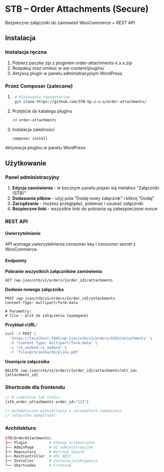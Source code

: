 # STB – Order Attachments (Secure)

Bezpieczne załączniki do zamówień WooCommerce + REST API

## Instalacja

### Instalacja ręczna

1. Pobierz paczke zip z pluginem order-attachments-x.x.x.zip
2. Rozpakuj oraz umiesc w wp-content/plugins/
3. Aktywuj plugin w panelu administracyjnym WordPress

### Przez Composer (zalecane)

1. ```bash
    # Klonowanie repozytorium
    git clone https://github.com/STB-Sp-z-o-o/order-attachments/
    ```
2.  Przejście do katalogu pluginu
    ```bash 
    cd order-attachments
    ```
3. Instalacja zależności
    ```bash
    composer install
    ```

Aktywacja pluginu w panelu WordPress




## Użytkowanie

### Panel administracyjny

1. **Edycja zamówienia** - w bocznym panelu pojawi się metabox "Załączniki (STB)"
2. **Dodawanie plików** - użyj pola "Dodaj nowy załącznik" i kliknij "Dodaj"
3. **Zarządzanie** - możesz przeglądać, pobierać i usuwać załączniki
4. **Bezpieczne linki** - wszystkie linki do pobrania są zabezpieczone nonce

### REST API

#### Uwierzytelnianie
API wymaga uwierzytelnienia consumer key i consumer secret z WooCommerce.

#### Endpointy

**Pobranie wszystkich załączników zamówienia**
```http
GET /wp-json/stb/v1/orders/{order_id}/attachments
```

**Dodanie nowego załącznika**
```http
POST /wp-json/stb/v1/orders/{order_id}/attachments
Content-Type: multipart/form-data

# Parametry:
# file - plik do załączenia (wymagane)
```

**Przykład cURL:**
```bash
curl -X POST \
  'https://localhost:7003/wp-json/stb/v1/orders/4393/attachments' \
  -H 'Content-Type: multipart/form-data' \
  -u 'ck_asdasd:cs_asdasd' \
  -F 'file=@/ścieżka/do/pliku.pdf'
```


**Usunięcie załącznika**
```http
DELETE /wp-json/stb/v1/orders/{order_id}/attachments?att_id={attachment_id}
```

### Shortcode dla frontendu

```php
// W szablonie lub treści
[stb_order_attachments order_id="123"]

// Automatyczne wyświetlanie w szczegółach zamówienia
// (włączone domyślnie)
```

### Architektura

```php
STB\OrderAttachments\
├── Plugin          # Główny orchestrator
├── AdminPage       # UI administracyjne
├── Repository      # Warstwa danych
├── RestController  # API REST
├── Installer       # Instalacja/aktywacja
└── Shortcodes      # Frontend
```
